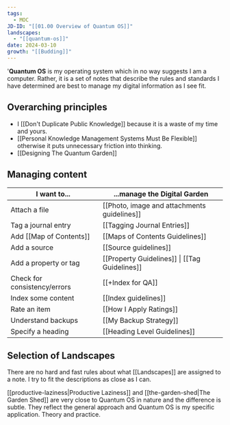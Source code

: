 ```yaml
---
tags:
  - MOC
JD-ID: "[[01.00 Overview of Quantum OS]]"
landscapes:
  - "[[quantum-os]]"
date: 2024-03-10
growth: "[[Budding]]"
---
```

'**Quantum OS** is my operating system which in no way suggests I am a computer. Rather, it is a set of notes that describe the rules and standards I have determined are best to manage my digital information as I see fit. 
## Overarching principles

- I [[Don't Duplicate Public Knowledge]] because it is a waste of my time and yours.
- [[Personal Knowledge Management Systems Must Be Flexible]] otherwise it puts unnecessary friction into thinking.
- [[Designing The Quantum Garden]]
## Managing content
| I want to...                 | ...manage the Digital Garden                  |
| ---------------------------- | --------------------------------------------- |
| Attach a file                | [[Photo, image and attachments guidelines]]   |
| Tag a journal entry          | [[Tagging Journal Entries]]                   |
| Add [[Map of Contents]]      | [[Maps of Contents Guidelines]]               |
| Add a source                 | [[Source guidelines]]                         |
| Add a property or tag        | [[Property Guidelines]] \| [[Tag Guidelines]] |
| Check for consistency/errors | [[+Index for QA]]                             |
| Index some content           | [[Index guidelines]]                          |
| Rate an item                 | [[How I Apply Ratings]]                       |
| Understand backups           | [[My Backup Strategy]]                        |
| Specify a heading            | [[Heading Level Guidelines]]                  |
## Selection of Landscapes
There are no hard and fast rules about what [[Landscapes]] are assigned to a note. I try to fit the descriptions as close as I can.

[[productive-laziness|Productive Laziness]] and [[the-garden-shed|The Garden Shed]] are very close to Quantum OS in nature and the difference is subtle. They reflect the general approach and Quantum OS is my specific application. Theory and practice.